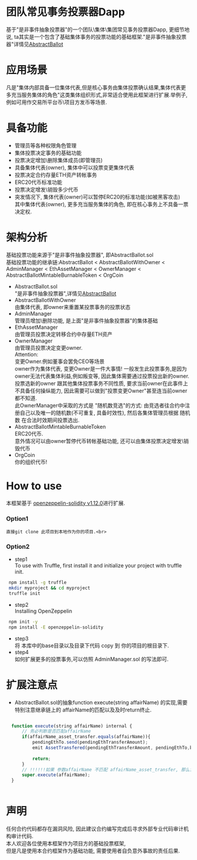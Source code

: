 # 团队常见事务投票器Dapp
基于"是非事件抽象投票器"的一个团队\集体\集团常见事务投票器Dapp, 更细节地说, ta其实是一个包含了基础集体事务的投票功能的基础框架."是非事件抽象投票器"详情见[AbstractBallot](https://github.com/eBusinessMan/AbstractBallot)
# 应用场景
凡是"集体内部具备一位集体代表,但是核心事务由集体投票确认结果,集体代表更多充当服务集体的角色"这类集体组织形式,非常适合使用此框架进行扩展.举例子,例如可用作交易所平台币\项目方发币等场景.
# 具备功能
  * 管理员等各种权限角色管理
  * 集体投票决定事务的基础功能
  * 投票决定增加\删除集体成员(即管理员)
  * 具备集体代表(owner), 集体中可以投票变更集体代表
  * 投票决定合约存量ETH资产转帐事务
  * ERC20代币标准功能
  * 投票决定增发\销毁多少代币
  * 突发情况下, 集体代表(owner)可以暂停ERC20的标准功能(如被黑客攻击) <br>
  其中集体代表(owner), 更多充当服务集体的角色, 即在核心事务上不具备一票决定权.
 # 架构分析
  基础投票功能来源于"是非事件抽象投票器", 即AbstractBallot.sol <br/>
  基础投票功能的继承链:AbstractBallot \< AbstractBallotWithOwner \< AdminManager \< EthAssetManager \< OwnerManager \< AbstractBallotMintableBurnableToken \< OrgCoin <br/>
  * AbstractBallot.sol  <br>
     "是非事件抽象投票器",详情见[AbstractBallot](https://github.com/eBusinessMan/AbstractBallot)
  * AbstractBallotWithOwner  <br>
     由集体代表, 即owner来重置某投票事务的投票状态
  * AdminManager <br>
     管理员增加\删除功能, 是上面"是非事件抽象投票器"的集体基础
  * EthAssetManager <br>
     由管理员投票决定转移合约中存量ETH资产
  * OwnerManager <br>
     由管理员投票决定变更owner. <br>
     Attention:<br>
       变更Owner.例如董事会罢免CEO等场景 <br>
       owner作为集体代表, 变更Owner是一件大事情! 一般发生此投票事务,是因为owner无法代表集体利益,例如叛变等, 
       因此集体需要通过投票投出新的owner. 
       投票选新的owner 跟其他集体投票事务不同性质, 要求当前owner在此事件上不具备任何操纵能力,
       因此需要可以做到"投票变更Owner"甚至连当前owner都不知道. <br>
       此OwnerManager中采取的方式是 "随机数竞选"的方式: 由竞选者往合约中注册自己以及唯一的随机数(不可重复, 具备时效性), 
       然后各集体管理员根据 随机数 在合法时效期间投票选出. <br>
  * AbstractBallotMintableBurnableToken <br>
     ERC20代币. <br>意外情况可以由owner暂停代币转帐基础功能, 还可以由集体投票决定增发\销毁代币 <br>
  * OrgCoin <br>
     你的组织代币! <br>
# How to use 
  本框架基于 [openzeppelin-solidity v1.12.0](https://github.com/OpenZeppelin/openzeppelin-solidity)进行扩展.<br>
  ### Option1 <br>
    直接git clone 此项目到本地作为你的项目.<br>
  ### Option2 <br>
   * step1 <br>
    To use with Truffle, first install it and initialize your project with truffle init.<br>
   ```sh 
    npm install -g truffle
    mkdir myproject && cd myproject
    truffle init
   ```
   * step2 <br>
    Installing OpenZeppelin<br>
   ```sh
    npm init -y
    npm install -E openzeppelin-solidity
   ```
   * step3 <br>
    将 本库中的base目录以及目录下代码 copy 到 你的项目的根目录下.
   * step4 <br>
    如何扩展更多的投票事务,可以仿照 AdminManager.sol 的写法即可.
    
# 扩展注意点
  * AbstractBallot.sol的抽象function execute(string affairName) 的实现,需要特别注意继承链上的 affairName的匹配以及及时return终止.
  ```js

    function execute(string affairName) internal {
        // 务必判断是否匹配affairName
        if(affairName_asset_transfer.equals(affairName)){
            pendingEthTo.send(pendingEthTransferAmount);
            emit AssetTransfered(pendingEthTransferAmount, pendingEthTo,ballotAffairsMap[keccak256(affairName_asset_transfer)].ballotedMemsCount);
            
            return;
        }
        // !!!!!!如果 参数affairName 不匹配 affairName_asset_transfer, 那么肯定是需要匹配继承链的上游的 投票事务名
        super.execute(affairName);
    }
    
  ```
# 声明
  任何合约代码都存在漏洞风险, 因此建议合约编写完成后寻求外部专业代码审计机构审计代码.<br>
  本人欢迎各位使用本框架作为项目方的基础投票框架,<br>
  但是凡是使用本合约框架作为基础功能, 需要使用者自负意外事故的责任后果.



